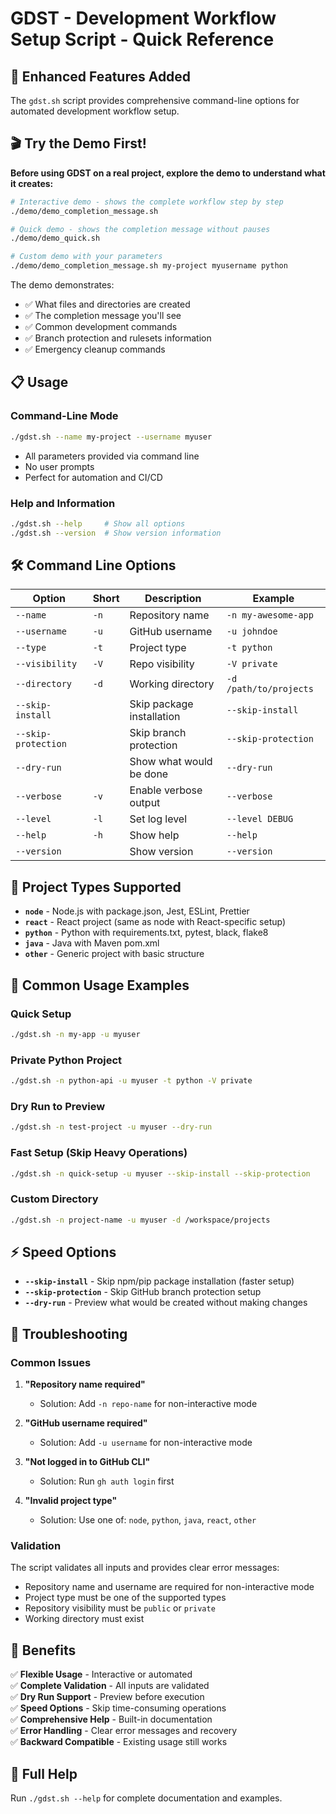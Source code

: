 # GDST - Development Workflow Setup Script - Quick Reference

## 🚀 **Enhanced Features Added**

The `gdst.sh` script provides comprehensive command-line options for automated development workflow setup.

## 🎬 **Try the Demo First!**

**Before using GDST on a real project, explore the demo to understand what it creates:**

```bash
# Interactive demo - shows the complete workflow step by step
./demo/demo_completion_message.sh

# Quick demo - shows the completion message without pauses
./demo/demo_quick.sh

# Custom demo with your parameters
./demo/demo_completion_message.sh my-project myusername python
```

The demo demonstrates:
- ✅ What files and directories are created
- ✅ The completion message you'll see
- ✅ Common development commands
- ✅ Branch protection and rulesets information
- ✅ Emergency cleanup commands

## 📋 **Usage**

### **Command-Line Mode**
```bash
./gdst.sh --name my-project --username myuser
```
- All parameters provided via command line
- No user prompts
- Perfect for automation and CI/CD

### **Help and Information**
```bash
./gdst.sh --help     # Show all options
./gdst.sh --version  # Show version information
```

## 🛠️ **Command Line Options**

| Option | Short | Description | Example |
|--------|-------|-------------|---------|
| `--name` | `-n` | Repository name | `-n my-awesome-app` |
| `--username` | `-u` | GitHub username | `-u johndoe` |
| `--type` | `-t` | Project type | `-t python` |
| `--visibility` | `-V` | Repo visibility | `-V private` |
| `--directory` | `-d` | Working directory | `-d /path/to/projects` |
| `--skip-install` | | Skip package installation | `--skip-install` |
| `--skip-protection` | | Skip branch protection | `--skip-protection` |
| `--dry-run` | | Show what would be done | `--dry-run` |
| `--verbose` | `-v` | Enable verbose output | `--verbose` |
| `--level` | `-l` | Set log level | `--level DEBUG` |
| `--help` | `-h` | Show help | `--help` |
| `--version` | | Show version | `--version` |

## 🎯 **Project Types Supported**

- **`node`** - Node.js with package.json, Jest, ESLint, Prettier
- **`react`** - React project (same as node with React-specific setup)
- **`python`** - Python with requirements.txt, pytest, black, flake8
- **`java`** - Java with Maven pom.xml
- **`other`** - Generic project with basic structure

## 📝 **Common Usage Examples**

### **Quick Setup**
```bash
./gdst.sh -n my-app -u myuser
```

### **Private Python Project**
```bash
./gdst.sh -n python-api -u myuser -t python -V private
```

### **Dry Run to Preview**
```bash
./gdst.sh -n test-project -u myuser --dry-run
```

### **Fast Setup (Skip Heavy Operations)**
```bash
./gdst.sh -n quick-setup -u myuser --skip-install --skip-protection
```

### **Custom Directory**
```bash
./gdst.sh -n project-name -u myuser -d /workspace/projects
```

## ⚡ **Speed Options**

- **`--skip-install`** - Skip npm/pip package installation (faster setup)
- **`--skip-protection`** - Skip GitHub branch protection setup
- **`--dry-run`** - Preview what would be created without making changes

## 🔧 **Troubleshooting**

### **Common Issues**

1. **"Repository name required"**
   - Solution: Add `-n repo-name` for non-interactive mode

2. **"GitHub username required"**
   - Solution: Add `-u username` for non-interactive mode

3. **"Not logged in to GitHub CLI"**
   - Solution: Run `gh auth login` first

4. **"Invalid project type"**
   - Solution: Use one of: `node`, `python`, `java`, `react`, `other`

### **Validation**

The script validates all inputs and provides clear error messages:
- Repository name and username are required for non-interactive mode
- Project type must be one of the supported types
- Repository visibility must be `public` or `private`
- Working directory must exist

## 🎉 **Benefits**

✅ **Flexible Usage** - Interactive or automated  
✅ **Complete Validation** - All inputs are validated  
✅ **Dry Run Support** - Preview before execution  
✅ **Speed Options** - Skip time-consuming operations  
✅ **Comprehensive Help** - Built-in documentation  
✅ **Error Handling** - Clear error messages and recovery  
✅ **Backward Compatible** - Existing usage still works  

## 📖 **Full Help**

Run `./gdst.sh --help` for complete documentation and examples.
